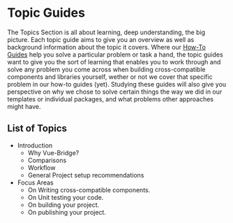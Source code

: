 # Topic Guides

The Topics Section is all about learning, deep understanding, the big picture. Each topic guide aims to give you an overview as well as background information about the topic it covers. Where our [How-To Guides](/guides/) help you solve a particular problem or task a hand, the topic guides want to give you the sort of learning that enables you to work through and solve any problem you come across when building cross-compatible components and libraries yourself, wether or not we cover that specific problem in our how-to guides (yet). Studying these guides will also give you perspective on why we chose to solve certain things the way we did in our templates or individual packages, and what problems other approaches might have.

## List of Topics

<!-- this could be made prettier with card components and a grid -->

* Introduction
  * Why Vue-Bridge?
  * Comparisons
  * Workflow
  * General Project setup recommendations
* Focus Areas
  * On Writing cross-compatible components.
  * On Unit testing your code.
  * On building your project.
  * On publishing your project.

